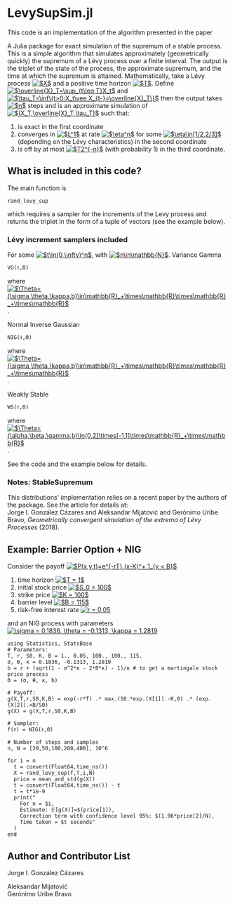 # LevySupSim.jl
This code is an implementation of the algorithm presented in the paper

A Julia package for exact simulation of the supremum of a stable process.
This is a simple algorithm that simulates approximately (geometrically quickly) 
the supremum of a Lévy process over a finite interval. 
The output is the triplet of the state of the process, 
the approximate supremum, and the time at which the supremum is attained.
Mathematically, take a Lévy process <a href="https://www.codecogs.com/eqnedit.php?latex=$X$" target="_blank"><img src="https://latex.codecogs.com/gif.latex?$X$" title="$X$" /></a> 
and a positive time horizon <a href="https://www.codecogs.com/eqnedit.php?latex=$T$" target="_blank"><img src="https://latex.codecogs.com/gif.latex?$T$" title="$T$" /></a>. 
Define 
<a href="https://www.codecogs.com/eqnedit.php?latex=$\overline{X}_T=\sup_{t\leq&space;T}X_t$" target="_blank"><img src="https://latex.codecogs.com/gif.latex?$\overline{X}_T=\sup_{t\leq&space;T}X_t$" title="$\overline{X}_T=\sup_{t\leq T}X_t$" /></a>
and 
<a href="https://www.codecogs.com/eqnedit.php?latex=$\tau_T=\inf\{t>0:X_t\vee&space;X_{t-}=\overline{X}_T\}$" target="_blank"><img src="https://latex.codecogs.com/gif.latex?$\tau_T=\inf\{t>0:X_t\vee&space;X_{t-}=\overline{X}_T\}$" title="$\tau_T=\inf\{t>0:X_t\vee X_{t-}=\overline{X}_T\}$" /></a>
then the output takes 
<a href="https://www.codecogs.com/eqnedit.php?latex=$n$" target="_blank"><img src="https://latex.codecogs.com/gif.latex?$n$" title="$n$" /></a> 
steps and is an approximate simulation of 
<a href="https://www.codecogs.com/eqnedit.php?latex=$(X_T,\overline{X}_T,\tau_T)$" target="_blank"><img src="https://latex.codecogs.com/gif.latex?$(X_T,\overline{X}_T,\tau_T)$" title="$(X_T,\overline{X}_T,\tau_T)$" /></a>
such that:
1. is exact in the first coordinate
2. converges in <a href="https://www.codecogs.com/eqnedit.php?latex=$L^1$" target="_blank"><img src="https://latex.codecogs.com/gif.latex?$L^1$" title="$L^1$" /></a>
at rate 
<a href="https://www.codecogs.com/eqnedit.php?latex=$\eta^n$" target="_blank"><img src="https://latex.codecogs.com/gif.latex?$\eta^n$" title="$\eta^n$" /></a>
for some <a href="https://www.codecogs.com/eqnedit.php?latex=$\eta\in[1/2,2/3]$" target="_blank"><img src="https://latex.codecogs.com/gif.latex?$\eta\in[1/2,2/3]$" title="$\eta\in[1/2,2/3]$" /></a>
(depending on the Lévy characteristics) in the second coordinate
3. is off by at most 
<a href="https://www.codecogs.com/eqnedit.php?latex=$T2^{-n}$" target="_blank"><img src="https://latex.codecogs.com/gif.latex?$T2^{-n}$" title="$T2^{-n}$" /></a>
(with probability 1) in the third coordinate.

## What is included in this code?
The main function is

    rand_levy_sup

which requires a sampler for the increments of the Levy process 
and returns the triplet in the form of a tuple of vectors (see the example below).
### Lévy increment samplers included
For some <a href="https://www.codecogs.com/eqnedit.php?latex=$t\in(0,\infty)^n$" target="_blank"><img src="https://latex.codecogs.com/gif.latex?$t\in(0,\infty)^n$" title="$t\in(0,\infty)^n$" /></a>,
with <a href="https://www.codecogs.com/eqnedit.php?latex=$n\in\mathbb{N}$" target="_blank"><img src="https://latex.codecogs.com/gif.latex?$n\in\mathbb{N}$" title="$n\in\mathbb{N}$" /></a>.
Variance Gamma

    VG(ℓ,Θ)
where <a href="https://www.codecogs.com/eqnedit.php?latex=$\Theta=(\sigma,\theta,\kappa,b)\in\mathbb{R}_&plus;\times\mathbb{R}\times\mathbb{R}_&plus;\times\mathbb{R}$" target="_blank"><img src="https://latex.codecogs.com/gif.latex?$\Theta=(\sigma,\theta,\kappa,b)\in\mathbb{R}_&plus;\times\mathbb{R}\times\mathbb{R}_&plus;\times\mathbb{R}$" title="$\Theta=(\sigma,\theta,\kappa,b)\in\mathbb{R}_+\times\mathbb{R}\times\mathbb{R}_+\times\mathbb{R}$" /></a>.
    
Normal Inverse Gaussian

    NIG(ℓ,Θ)
where <a href="https://www.codecogs.com/eqnedit.php?latex=$\Theta=(\sigma,\theta,\kappa,b)\in\mathbb{R}_&plus;\times\mathbb{R}\times\mathbb{R}_&plus;\times\mathbb{R}$" target="_blank"><img src="https://latex.codecogs.com/gif.latex?$\Theta=(\sigma,\theta,\kappa,b)\in\mathbb{R}_&plus;\times\mathbb{R}\times\mathbb{R}_&plus;\times\mathbb{R}$" title="$\Theta=(\sigma,\theta,\kappa,b)\in\mathbb{R}_+\times\mathbb{R}\times\mathbb{R}_+\times\mathbb{R}$" /></a>.

Weakly Stable

    WS(ℓ,Θ)
where <a href="https://www.codecogs.com/eqnedit.php?latex=$\Theta=(\alpha,\beta,\gamma,b)\in(0,2]\times[-1,1]\times\mathbb{R}_&plus;\times\mathbb{R}$" target="_blank"><img src="https://latex.codecogs.com/gif.latex?$\Theta=(\alpha,\beta,\gamma,b)\in(0,2]\times[-1,1]\times\mathbb{R}_&plus;\times\mathbb{R}$" title="$\Theta=(\alpha,\beta,\gamma,b)\in(0,2]\times[-1,1]\times\mathbb{R}_+\times\mathbb{R}$" /></a>.

See the code and the example below for details.

### Notes: StableSupremum
This distributions' implementation relies on a recent paper by the authors of the package. See the article for details at:  
Jorge I. González Cázares and Aleksandar Mijatović and Gerónimo Uribe Bravo, *Geometrically convergent simulation of the extrema of Lévy Processes* (2018).

## Example: Barrier Option + NIG
Consider the payoff 
<a href="https://www.codecogs.com/eqnedit.php?latex=$P(x,y,t)=e^{-rT}&space;(x-K)^&plus;&space;1_{y&space;<&space;B}$" target="_blank"><img src="https://latex.codecogs.com/gif.latex?$P(x,y,t)=e^{-rT}&space;(x-K)^&plus;&space;1_{y&space;<&space;B}$" title="$P(x,y,t)=e^{-rT} (x-K)^+ 1_{y < B}$" /></a>

1. time horizon <a href="https://www.codecogs.com/eqnedit.php?latex=$T&space;=&space;1$" target="_blank"><img src="https://latex.codecogs.com/gif.latex?$T&space;=&space;1$" title="$T = 1$" /></a>
2. initial stock price <a href="https://www.codecogs.com/eqnedit.php?latex=$S_0&space;=&space;100$" target="_blank"><img src="https://latex.codecogs.com/gif.latex?$S_0&space;=&space;100$" title="$S_0 = 100$" /></a>
3. strike price <a href="https://www.codecogs.com/eqnedit.php?latex=$K&space;=&space;100$" target="_blank"><img src="https://latex.codecogs.com/gif.latex?$K&space;=&space;100$" title="$K = 100$" /></a>
4. barrier level <a href="https://www.codecogs.com/eqnedit.php?latex=$B&space;=&space;115$" target="_blank"><img src="https://latex.codecogs.com/gif.latex?$B&space;=&space;115$" title="$B = 115$" /></a>
5. risk-free interest rate <a href="https://www.codecogs.com/eqnedit.php?latex=r&space;=&space;0.05" target="_blank"><img src="https://latex.codecogs.com/gif.latex?r&space;=&space;0.05" title="r = 0.05" /></a>

and an NIG process with parameters <a href="https://www.codecogs.com/eqnedit.php?latex=\sigma&space;=&space;0.1836,&space;\theta&space;=&space;-0.1313,&space;\kappa&space;=&space;1.2819" target="_blank"><img src="https://latex.codecogs.com/gif.latex?\sigma&space;=&space;0.1836,&space;\theta&space;=&space;-0.1313,&space;\kappa&space;=&space;1.2819" title="\sigma = 0.1836, \theta = -0.1313, \kappa = 1.2819" /></a>

    using Statistics, StatsBase
    # Parameters:
    T, r, S0, K, B = 1., 0.05, 100., 100., 115.
    σ, θ, κ = 0.1836, -0.1313, 1.2819
    b = r + (sqrt(1 - σ^2*κ - 2*θ*κ) - 1)/κ # to get a martingale stock price process
    Θ = (σ, θ, κ, b)

    # Payoff:
    g(X,T,r,S0,K,B) = exp(-r*T) .* max.(S0.*exp.(X[1]).-K,0) .* (exp.(X[2]).<B/S0)
    g(X) = g(X,T,r,S0,K,B)

    # Sampler:
    f(ℓ) = NIG(ℓ,Θ)

    # Number of steps and samples
    n, N = [20,50,100,200,400], 10^6
    
    for i = n
      t = convert(Float64,time_ns())
      X = rand_levy_sup(f,T,i,N)
      price = mean_and_std(g(X))
      t = convert(Float64,time_ns()) - t
      t = t*1e-9
      print("
        For n = $i,
        Estimate: 𝔼[g(X)]=$(price[1]),
        Correction term with confidence level 95%: $(1.96*price[2]/N),
        Time taken = $t seconds"
      )
    end
        

## Author and Contributor List
Jorge I. González Cázares

Aleksandar Mijatović  
Gerónimo Uribe Bravo
